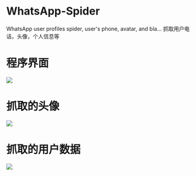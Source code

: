# WhatsApp-Spider
WhatsApp user profiles spider, user's phone, avatar, and bla... 抓取用户电话，头像，个人信息等

# 程序界面

![](demo/demo11.png)

# 抓取的头像

![](demo/demo12.png)

# 抓取的用户数据

![](demo/demo13.png)


